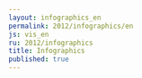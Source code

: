 ```yaml
---
layout: infographics_en
permalink: 2012/infographics/en
js: vis_en
ru: 2012/infographics
title: Infographics
published: true
---
```


